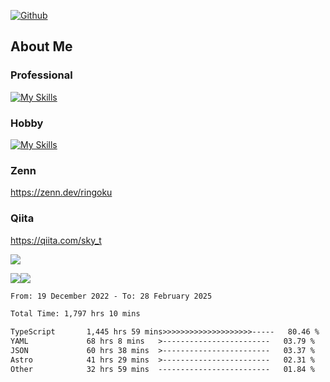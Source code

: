 [![Github](https://img.shields.io/github/followers/skyt-a?label=Follow&style=social)](https://github.com/skyt-a)

## About Me
### Professional
[![My Skills](https://skillicons.dev/icons?i=react,ts,js,nodejs,java,graphql,firebase,githubactions&theme=light)](https://skillicons.dev)
### Hobby
[![My Skills](https://skillicons.dev/icons?i=unity,rust,py&theme=light)](https://skillicons.dev)

### Zenn
https://zenn.dev/ringoku
### Qiita
https://qiita.com/sky_t


![](https://github-profile-summary-cards.vercel.app/api/cards/profile-details?username=skyt-a&theme=default)

![](https://github-profile-summary-cards.vercel.app/api/cards/repos-per-language?username=skyt-a&theme=default)![](https://github-profile-summary-cards.vercel.app/api/cards/stats?username=RinGoku&theme=default)

<!--START_SECTION:waka-->

```txt
From: 19 December 2022 - To: 28 February 2025

Total Time: 1,797 hrs 10 mins

TypeScript       1,445 hrs 59 mins>>>>>>>>>>>>>>>>>>>>-----   80.46 %
YAML             68 hrs 8 mins   >------------------------   03.79 %
JSON             60 hrs 38 mins  >------------------------   03.37 %
Astro            41 hrs 29 mins  >------------------------   02.31 %
Other            32 hrs 59 mins  -------------------------   01.84 %
```

<!--END_SECTION:waka-->

